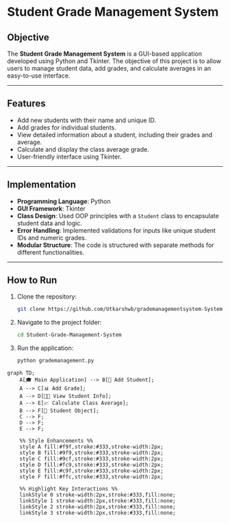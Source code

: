

# Student Grade Management System

## Objective
The **Student Grade Management System** is a GUI-based application developed using Python and Tkinter. The objective of this project is to allow users to manage student data, add grades, and calculate averages in an easy-to-use interface.

---

## Features
- Add new students with their name and unique ID.
- Add grades for individual students.
- View detailed information about a student, including their grades and average.
- Calculate and display the class average grade.
- User-friendly interface using Tkinter.

---

## Implementation
- **Programming Language**: Python
- **GUI Framework**: Tkinter
- **Class Design**: Used OOP principles with a `Student` class to encapsulate student data and logic.
- **Error Handling**: Implemented validations for inputs like unique student IDs and numeric grades.
- **Modular Structure**: The code is structured with separate methods for different functionalities.

---

## How to Run
1. Clone the repository:
   ```bash
   git clone https://github.com/Utkarshwb/grademanagementsystem-System.git
2. Navigate to the project folder:
   ```bash
   cd Student-Grade-Management-System
   
3. Run the application:
    ```bash
   python grademanagement.py
   
```mermaid
graph TD;
    A[🎓 Main Application] --> B[📘 Add Student];
    A --> C[📊 Add Grade];
    A --> D[👩‍🎓 View Student Info];
    A --> E[📈 Calculate Class Average];
    B --> F[📂 Student Object];
    C --> F;
    D --> F;
    E --> F;

    %% Style Enhancements %%
    style A fill:#f9f,stroke:#333,stroke-width:2px;
    style B fill:#9f9,stroke:#333,stroke-width:2px;
    style C fill:#9cf,stroke:#333,stroke-width:2px;
    style D fill:#fc9,stroke:#333,stroke-width:2px;
    style E fill:#c9f,stroke:#333,stroke-width:2px;
    style F fill:#ffc,stroke:#333,stroke-width:2px;

    %% Highlight Key Interactions %%
    linkStyle 0 stroke-width:2px,stroke:#333,fill:none;
    linkStyle 1 stroke-width:2px,stroke:#333,fill:none;
    linkStyle 2 stroke-width:2px,stroke:#333,fill:none;
    linkStyle 3 stroke-width:2px,stroke:#333,fill:none;

